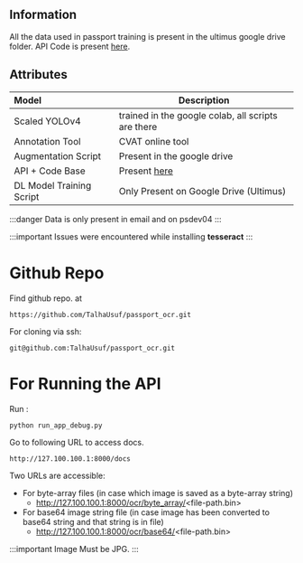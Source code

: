 ## Information
All the data used in passport training is present in the ultimus google drive folder. API Code is present [here](#github-repo).



## Attributes
**Model** | **Description**
:---- | ----
|Scaled YOLOv4|trained in the google colab, all scripts are there|
|Annotation Tool|CVAT online tool|
|Augmentation Script | Present in the google drive |
|API + Code Base | Present [here](#github-repo) |
|DL Model Training Script| Only Present on Google Drive (Ultimus) |

:::danger
Data is only present in email and on psdev04
:::

:::important
Issues were encountered while installing **tesseract**
:::

# Github Repo

Find github repo. at

```
https://github.com/TalhaUsuf/passport_ocr.git
```
For cloning via ssh:

```
git@github.com:TalhaUsuf/passport_ocr.git
```

# For Running the API

Run :
```
python run_app_debug.py
```

Go to following URL to access docs.
```
http://127.100.100.1:8000/docs
```

Two URLs are accessible:

 - For byte-array files (in case which image is saved as a byte-array string)
    - http://127.100.100.1:8000/ocr/byte_array/<file-path.bin>
 - For base64 image string file (in case image has been converted to base64 string and that string is in file)
   - http://127.100.100.1:8000/ocr/base64/<file-path.bin>

:::important
Image Must be JPG.
:::

